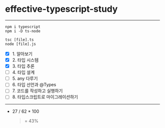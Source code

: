 # effective-typescript-study
---
```
npm i typescript
npm i -D ts-node

tsc [file].ts
node [file].js
```

- [x] 1\. 알아보기
- [x] 2\. 타입 시스템
- [x] 3\. 타입 추론
- [ ] 4\. 타입 설계
- [ ] 5\. any 다루기
- [ ] 6\. 타입 선언과 @Types
- [ ] 7\. 코드를 작성하고 실행하기
- [ ] 8\. 타입스크립트로 마이그레이션하기
---
- 27 / 62 * 100 
    > = 43% 